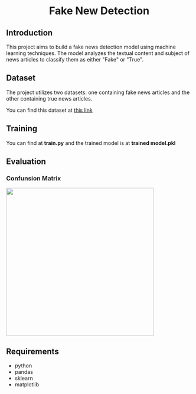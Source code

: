 <p align="center">
 <h1 align="center">Fake New Detection</h1>
</p>

## Introduction
This project aims to build a fake news detection model using machine learning techniques. The model analyzes the textual content and subject of news articles to classify them as either "Fake" or "True".

## Dataset
The project utilizes two datasets: one containing fake news articles and the other containing true news articles.

You can find this dataset at <a href="https://www.kaggle.com/datasets/emineyetm/fake-news-detection-datasets">this link</a>

## Training
You can find at **train.py** and the trained model is at **trained model.pkl**

## Evaluation
### Confunsion Matrix
<img src="confunsion_matrix.jpg" width="400" height="400">

## Requirements
* python
* pandas
* sklearn
* matplotlib
